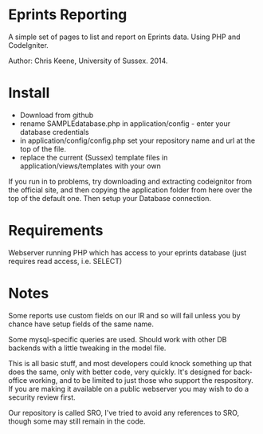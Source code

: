 Eprints Reporting
=================

A simple set of pages to list and report on Eprints data. Using PHP and CodeIgniter.

Author: Chris Keene, University of Sussex. 2014.

Install
=======
- Download from github
- rename SAMPLEdatabase.php in application/config - enter your database credentials
- in application/config/config.php set your repository name and url at the top of the file.
- replace the current (Sussex) template files in application/views/templates with your own

If you run in to problems, try downloading and extracting codeignitor from the official site, and then copying the application folder from here over the top of the default one. Then setup your Database connection.

Requirements
============
Webserver running PHP which has access to your eprints database (just requires read access, i.e. SELECT) 

Notes
=====
Some reports use custom fields on our IR and so will fail unless you by chance have setup fields of the same name.

Some mysql-specific queries are used. Should work with other DB backends with a little tweaking in the model file.

This is all basic stuff, and most developers could knock something up that does the same, only with better code, very quickly. It's designed for back-office working, and to be limited to just those who support the respository. If you are making it available on a public webserver you may wish to do a security review first.

Our repository is called SRO, I've tried to avoid any references to SRO, though some may still remain in the code.